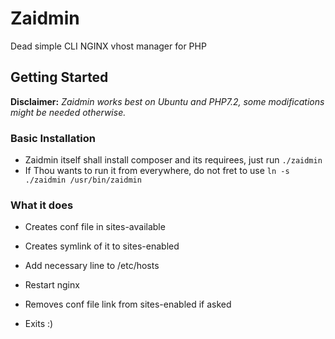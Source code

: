 # Zaidmin

Dead simple CLI NGINX vhost manager for PHP

## Getting Started

__Disclaimer:__ _Zaidmin works best on Ubuntu and PHP7.2, some modifications might be needed otherwise._

### Basic Installation

* Zaidmin itself shall install composer and its requirees, just run ```./zaidmin```
* If Thou wants to run it from everywhere, do not fret to use ```ln -s ./zaidmin /usr/bin/zaidmin```

### What it does

* Creates conf file in sites-available
* Creates symlink of it to sites-enabled
* Add necessary line to /etc/hosts
* Restart nginx


* Removes conf file link from sites-enabled if asked
* Exits :)
